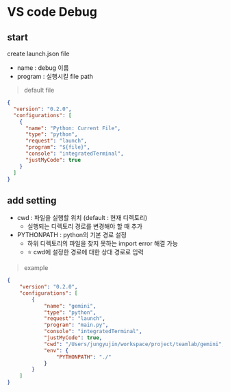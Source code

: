 # VS code Debug
## start
create launch.json file
- name : debug 이름
- program : 실행시킬 file path

> default file
```json
{
  "version": "0.2.0",
  "configurations": [
    {
      "name": "Python: Current File",
      "type": "python",
      "request": "launch",
      "program": "${file}",
      "console": "integratedTerminal",
      "justMyCode": true
    }
  ]
}
```

## add setting
- cwd : 파일을 실행할 위치 (default : 현재 디렉토리)
  - 실행되는 디렉토리 경로를 변경해야 할 때 추가
- PYTHONPATH : python의 기본 경로 설정 
  - 하위 디렉토리의 파일을 찾지 못하는 import error 해결 가능
  - ⭐️ cwd에 설정한 경로에 대한 상대 경로로 입력

> example
```json
{
    "version": "0.2.0",
    "configurations": [
        {
            "name": "gemini",
            "type": "python",
            "request": "launch",
            "program": "main.py",
            "console": "integratedTerminal",
            "justMyCode": true,
            "cwd": "/Users/jungyujin/workspace/project/teamlab/gemini",
            "env": {
                "PYTHONPATH": "./"
            }
        }
    ]
}
```